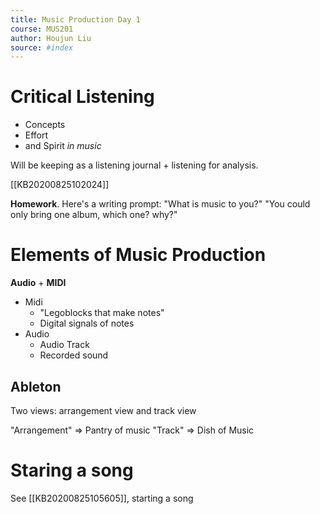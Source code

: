```yaml
---
title: Music Production Day 1
course: MUS201
author: Houjun Liu
source: #index
---
```


# Critical Listening
- Concepts
- Effort
- and Spirit _in music_

Will be keeping as a listening journal + listening for analysis.

[[KB20200825102024]]

**Homework**. Here's a writing prompt: "What is music to you?" "You could only bring one album, which one? why?"


# Elements of Music Production

**Audio** + **MIDI**

- Midi 
    - "Legoblocks that make notes"
    - Digital signals of notes
- Audio
    - Audio Track
    - Recorded sound

## Ableton
Two views: arrangement view and track view

"Arrangement" => Pantry of music
"Track" => Dish of Music


# Staring a song
See [[KB20200825105605]], starting a song